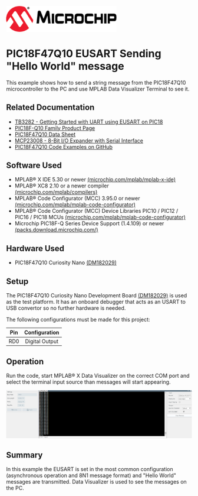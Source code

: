 <a href="https://www.microchip.com" rel="nofollow"><img src="./images/MicrochipLogo.png" alt="Microchip Logo" width="300" /></a>

# PIC18F47Q10 EUSART Sending "Hello World" message

This example shows how to send a string message from the PIC18F47Q10 microcontroller to the PC and use MPLAB Data Visualizer Terminal to see it.

## Related Documentation

- [TB3282 - Getting Started with UART using EUSART on PIC18](https://www.microchip.com/wwwappnotes/appnotes.aspx?appnote=en1003086)
- [PIC18F-Q10 Family Product Page](https://www.microchip.com/design-centers/8-bit/pic-mcus/device-selection/pic18f-q10-product-family)
- [PIC18F47Q10 Data Sheet](http://ww1.microchip.com/downloads/en/DeviceDoc/40002043D.pdf)
- [MCP23008 - 8-Bit I/O Expander with Serial Interface](https://ww1.microchip.com/downloads/en/DeviceDoc/21919e.pdf)
- [PIC18F47Q10 Code Examples on GitHub](https://github.com/microchip-pic-avr-examples?q=pic18f47q10-cnano&type=&language=)

## Software Used

- MPLAB® X IDE 5.30 or newer [(microchip.com/mplab/mplab-x-ide)](http://www.microchip.com/mplab/mplab-x-ide)
- MPLAB® XC8 2.10 or a newer compiler [(microchip.com/mplab/compilers)](http://www.microchip.com/mplab/compilers)
- MPLAB® Code Configurator (MCC) 3.95.0 or newer [(microchip.com/mplab/mplab-code-configurator)](https://www.microchip.com/mplab/mplab-code-configurator)
- MPLAB® Code Configurator (MCC) Device Libraries PIC10 / PIC12 / PIC16 / PIC18 MCUs [(microchip.com/mplab/mplab-code-configurator)](https://www.microchip.com/mplab/mplab-code-configurator)
- Microchip PIC18F-Q Series Device Support (1.4.109) or newer [(packs.download.microchip.com/)](https://packs.download.microchip.com/)

## Hardware Used

- PIC18F47Q10 Curiosity Nano [(DM182029)](https://www.microchip.com/Developmenttools/ProductDetails/DM182029)

## Setup

The PIC18F47Q10 Curiosity Nano Development Board [(DM182029)](https://www.microchip.com/Developmenttools/ProductDetails/DM182029) is used as the test platform. It has an onboard debugger that acts as an USART to USB convertor so no further hardware is needed.

The following configurations must be made for this project:

| Pin | Configuration  |
| :-: | :------------: |
| RD0 | Digital Output |

## Operation

Run the code, start MPLAB® X Data Visualizer on the correct COM port and select the terminal input source than messages will start appearing.

![Demo in MPLABX Data Visualizer](./images/demo.png)

## Summary

In this example the EUSART is set in the most common configuration (asynchronous operation and 8N1 message format) and "Hello World" messages are transmitted. Data Visualizer is used to see the messages on the PC.
